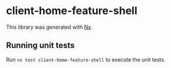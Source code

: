 # client-home-feature-shell

This library was generated with [Nx](https://nx.dev).

## Running unit tests

Run `nx test client-home-feature-shell` to execute the unit tests.
